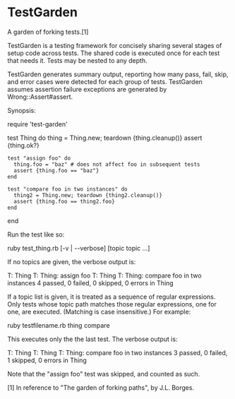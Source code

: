 TestGarden
==========

A garden of forking tests.[1]

TestGarden is a testing framework for concisely sharing several stages of
setup code across tests. The shared code is executed once for each test
that needs it. Tests may be nested to any depth.

TestGarden generates summary output, reporting how many pass, fail, skip,
and error cases were detected for each group of tests. TestGarden assumes
assertion failure exceptions are generated by Wrong::Assert#assert.

Synopsis:

  require 'test-garden'

  test Thing do
    thing = Thing.new; teardown {thing.cleanup()}
    assert {thing.ok?}

    test "assign foo" do
      thing.foo = "baz" # does not affect foo in subsequent tests
      assert {thing.foo == "baz"}
    end

    test "compare foo in two instances" do
      thing2 = Thing.new; teardown {thing2.cleanup()}
      assert {thing.foo == thing2.foo}
    end
  end

Run the test like so:

  ruby test_thing.rb [-v | --verbose] [topic topic ...]

If no topics are given, the verbose output is:

  T: Thing
  T: Thing: assign foo
  T: Thing
  T: Thing: compare foo in two instances
    4 passed,   0 failed,   0 skipped,   0 errors in Thing

If a topic list is given, it is treated as a sequence of regular expressions.
Only tests whose topic path matches those regular expressions, one for one,
are executed. (Matching is case insensitive.) For example:

  ruby testfilename.rb thing compare

This executes only the the last test. The verbose output is:

  T: Thing
  T: Thing
  T: Thing: compare foo in two instances
    3 passed,   0 failed,   1 skipped,   0 errors in Thing

Note that the "assign foo" test was skipped, and counted as such.


[1] In reference to "The garden of forking paths", by J.L. Borges.
